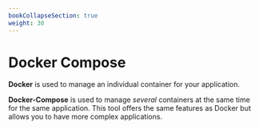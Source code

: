 ```yaml
---
bookCollapseSection: true
weight: 30
---
```


# Docker Compose
**Docker** is used to manage an individual container for your application.

**Docker-Compose** is used to manage *several* containers at the same time for the same application. This tool offers the same features as Docker but allows you to have more complex applications.

